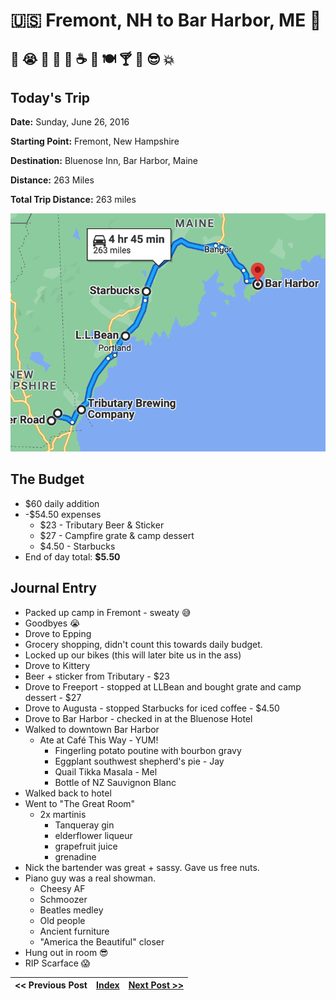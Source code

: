 # 🇺🇸 Fremont, NH to Bar Harbor, ME 🦞

## 🥵 😭 🚙 🛒 🍺 ☕ 🏨 🍽 🍸 🎹 😎 💥

## Today's Trip

**Date:** Sunday, June 26, 2016

**Starting Point:** Fremont, New Hampshire

**Destination:** Bluenose Inn, Bar Harbor, Maine

**Distance:** 263 Miles

**Total Trip Distance:** 263 miles

![map from fremont to bar harbor](maps/06-26.png "map")

## The Budget

* $60 daily addition
* -$54.50 expenses
  * $23 - Tributary Beer & Sticker
  * $27 - Campfire grate & camp dessert
  * $4.50 - Starbucks
* End of day total: **$5.50**

## Journal Entry

* Packed up camp in Fremont - sweaty 😅
* Goodbyes 😭
* Drove to Epping
* Grocery shopping, didn't count this towards daily budget.
* Locked up our bikes (this will later bite us in the ass)
* Drove to Kittery
* Beer + sticker from Tributary - $23
* Drove to Freeport - stopped at LLBean and bought grate and camp dessert - $27
* Drove to Augusta - stopped Starbucks for iced coffee - $4.50
* Drove to Bar Harbor - checked in at the Bluenose Hotel
* Walked to downtown Bar Harbor
  * Ate at Café This Way - YUM!
    * Fingerling potato poutine with bourbon gravy
    * Eggplant southwest shepherd's pie - Jay
    * Quail Tikka Masala - Mel
    * Bottle of NZ Sauvignon Blanc
* Walked back to hotel
* Went to "The Great Room"
  * 2x martinis
    * Tanqueray gin
    * elderflower liqueur
    * grapefruit juice
    * grenadine
* Nick the bartender was great + sassy. Gave us free nuts.
* Piano guy was a real showman.
  * Cheesy AF
  * Schmoozer
  * Beatles medley
  * Old people
  * Ancient furniture
  * "America the Beautiful" closer
* Hung out in room 😎
* RIP Scarface 😱

| << Previous Post | [Index](../README.md) | [Next Post >>](06-27.md) |
|------------------|-----------------------|--------------------------|
